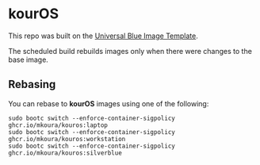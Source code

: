 # kourOS

This repo was built on the [Universal Blue Image Template](https://github.com/ublue-os/image-template).

The scheduled build rebuilds images only when there were changes to the base image.

## Rebasing

You can rebase to **kourOS** images using one of the following:

```console
sudo bootc switch --enforce-container-sigpolicy ghcr.io/mkoura/kouros:laptop
sudo bootc switch --enforce-container-sigpolicy ghcr.io/mkoura/kouros:workstation
sudo bootc switch --enforce-container-sigpolicy ghcr.io/mkoura/kouros:silverblue
```
